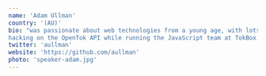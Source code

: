 ```yaml
---
name: 'Adam Ullman'
country: '(AU)'
bio: "was passionate about web technologies from a young age, with lots of &#60;marquee&#62; tags and animated gifs. Now you can find Adam
hacking on the OpenTok API while running the JavaScript team at TokBox."
twitter: 'aullman'
website: 'https://github.com/aullman'
photo: 'speaker-adam.jpg'
---
```

